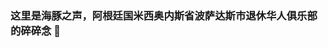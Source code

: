 ### 这里是海豚之声，阿根廷国米西奥内斯省波萨达斯市退休华人俱乐部的碎碎念 🐬

<!--
**PosadasJournal/PosadasJournal** is a ✨ _special_ ✨ repository because its `README.md` (this file) appears on your GitHub profile.

Here are some ideas to get you started:

- 🔭 I’m currently working on ...
- 🌱 I’m currently learning ...
- 👯 I’m looking to collaborate on ...
- 🤔 I’m looking for help with ...
- 💬 Ask me about ...
- 📫 How to reach me: ...
- 😄 Pronouns: ...
- ⚡ Fun fact: ...
-->
